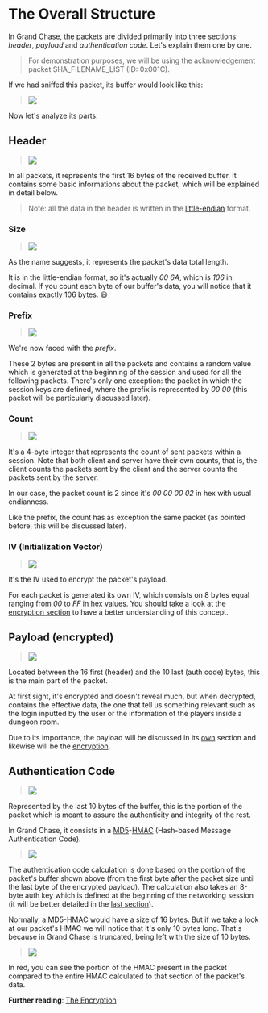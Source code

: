 # **The Overall Structure**
In Grand Chase, the packets are divided primarily into three sections: _header_, _payload_ and _authentication code_. Let's explain them one by one.

> For demonstration purposes, we will be using the acknowledgement packet SHA_FILENAME_LIST (ID: 0x001C).

If we had sniffed this packet, its buffer would look like this:

> ![](http://i.imgur.com/GiER0Di.png)

Now let's analyze its parts:
## Header
> ![](http://i.imgur.com/mNqvlYx.png)

In all packets, it represents the first 16 bytes of the received buffer. It contains some basic informations about the packet, which will be explained in detail below.
> Note: all the data in the header is written in the [little-endian](https://en.wikipedia.org/wiki/Endianness#Little-endian) format.

### Size
> ![](http://i.imgur.com/juPifVT.png)

As the name suggests, it represents the packet's data total length.

It is in the little-endian format, so it's actually _00 6A_, which is _106_ in decimal. If you count each byte of our buffer's data, you will notice that it contains exactly 106 bytes. :smiley:

### Prefix
> ![](http://i.imgur.com/9gVzt3M.png)

We're now faced with the *prefix*. 

These 2 bytes are present in all the packets and contains a random value which is generated at the beginning of the session and used for all the following packets. There's only one exception: the packet in which the session keys are defined, where the prefix is represented by _00 00_ (this packet will be particularly discussed later).

### Count
> ![](http://i.imgur.com/B9v5VDh.png)

It's a 4-byte integer that represents the count of sent packets within a session. Note that both client and server have their own counts, that is, the client counts the packets sent by the client and the server counts the packets sent by the server.

In our case, the packet count is 2 since it's _00 00 00 02_ in hex with usual endianness.

Like the prefix, the count has as exception the same packet (as pointed before, this will be discussed later).

### IV (Initialization Vector)
> ![](http://i.imgur.com/pUd7n8j.png)

It's the IV used to encrypt the packet's payload.

For each packet is generated its own IV, which consists on 8 bytes equal ranging from _00_ to _FF_ in hex values. You should take a look at the [encryption section](./The%20Encryption.md#the-encryption) to have a better understanding of this concept.

## Payload (encrypted)
> ![](http://i.imgur.com/PEtA9jj.png)

Located between the 16 first (header) and the 10 last (auth code) bytes, this is the main part of the packet.

At first sight, it's encrypted and doesn't reveal much, but when decrypted, contains the effective data, the one that tell us something relevant such as the login inputted by the user or the information of the players inside a dungeon room.

Due to its importance, the payload will be discussed in its [own](./The%20Payload.md#the-payload) section and likewise will be the [encryption](./The%20Encryption.md#the-encryption).

## Authentication Code
> ![](http://i.imgur.com/iyWTNuP.png)

Represented by the last 10 bytes of the buffer, this is the portion of the packet which is meant to assure the authenticity and integrity of the rest. 

In Grand Chase, it consists in a [MD5](https://en.wikipedia.org/wiki/MD5)-[HMAC](https://en.wikipedia.org/wiki/Hash-based_message_authentication_code) (Hash-based Message Authentication Code). 

> ![](http://i.imgur.com/G7wV9BW.png)

The authentication code calculation is done based on the portion of the packet's buffer shown above (from the first byte after the packet size until the last byte of the encrypted payload). The calculation also takes an 8-byte auth key which is defined at the beginning of the networking session (it will be better detailed in the [last section](./The%20Beginning%20of%20the%20Session.md#the-beginning-of-the-session)).

Normally, a MD5-HMAC would have a size of 16 bytes. But if we take a look at our packet's HMAC we will notice that it's only 10 bytes long. That's because in Grand Chase is truncated, being left with the size of 10 bytes.
> ![](http://i.imgur.com/uTFcywp.png)

In red, you can see the portion of the HMAC present in the packet compared to the entire HMAC calculated to that section of the packet's data.

**Further reading**: [The Encryption](./The%20Encryption.md#the-encryption)
